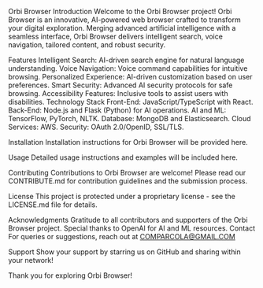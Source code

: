 Orbi Browser
Introduction
Welcome to the Orbi Browser project! Orbi Browser is an innovative, AI-powered web browser crafted to transform your digital exploration. 
Merging advanced artificial intelligence with a seamless interface, Orbi Browser delivers intelligent search, voice navigation, tailored content, and robust security.

Features
Intelligent Search: AI-driven search engine for natural language understanding.
Voice Navigation: Voice command capabilities for intuitive browsing.
Personalized Experience: AI-driven customization based on user preferences.
Smart Security: Advanced AI security protocols for safe browsing.
Accessibility Features: Inclusive tools to assist users with disabilities.
Technology Stack
Front-End: JavaScript/TypeScript with React.
Back-End: Node.js and Flask (Python) for AI operations.
AI and ML: TensorFlow, PyTorch, NLTK.
Database: MongoDB and Elasticsearch.
Cloud Services: AWS.
Security: OAuth 2.0/OpenID, SSL/TLS.

Installation
Installation instructions for Orbi Browser will be provided here.

Usage
Detailed usage instructions and examples will be included here.

Contributing
Contributions to Orbi Browser are welcome! Please read our CONTRIBUTE.md for contribution guidelines and the submission process.

License
This project is protected under a proprietary license - see the LICENSE.md file for details.

Acknowledgments
Gratitude to all contributors and supporters of the Orbi Browser project.
Special thanks to OpenAI for AI and ML resources.
Contact
For queries or suggestions, reach out at COMPARCOLA@GMAIL.COM

Support
Show your support by starring us on GitHub and sharing within your network!

Thank you for exploring Orbi Browser!

